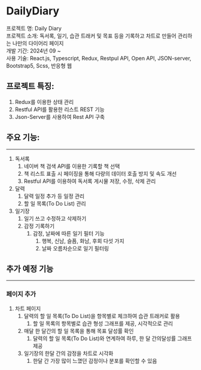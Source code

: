 # DailyDiary

프로젝트 명: Daily Diary <br />
프로젝트 소개: 독서록, 일기, 습관 트래커 및 목표 등을 기록하고 차트로 만들어 관리하는 나만의 다이어리 페이지<br />
개발 기간: 2024년 09 ~ <br />
사용 기술: React.js, Typescript, Redux, Restpul API, Open API, JSON-server, Bootstrap5, Scss, 반응형 웹 <br />

## 프로젝트 특징: 
1. Redux를 이용한 상태 관리
2. Restful API를 활용한 리스트 REST 기능
3. Json-Server를 사용하여 Rest API 구축

## 주요 기능:

---

1. 독서록
    1. 네이버 책 검색 API를 이용한 기록할 책 선택
    2. 책 리스트 표출 시 페이징을 통해 다량의 데이터 호출 방지 및 속도 개선
    3. Restful API를 이용하여 독서록 게시물 저장, 수정, 삭제 관리
2. 달력
    1. 달력 일정 추가 등 일정 관리
    2. 할 일 목록(To Do List) 관리
3. 일기장 
    1. 일기 쓰고 수정하고 삭제하기
    2. 감정 기록하기
        1. 감정, 날짜에 따른 일기 필터 기능
            1. 행복, 신남, 슬픔, 화남, 후회 다섯 가지
            2. 날짜 오름차순으로 일기 필터링

## 추가 예정 기능

---

### 페이지 추가

1. 차트 페이지
    1. 달력의 할 일 목록(To Do List)을 항목별로 체크하여 습관 트래커로 활용
        1. 할 일 목록의 항목별로 습관 형성 그래프를 제공, 시각적으로 관리
    2. 매달 한 달간의 할 일 목록을 통해 목표 달성률 확인
        1. 달력의 할 일 목록(To Do List)와 연계하여 하루, 한 달 간의달성률 그래프 제공
    3. 일기장의 한달 간의 감정을 차트로 시각화
        1. 한달 간 가장 많이 느꼈던 감정이나 분포를 확인할 수 있음


